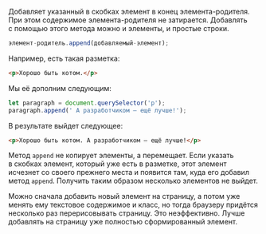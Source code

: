 Добавляет указанный в скобках элемент в конец элемента-родителя. При этом содержимое элемента-родителя не затирается. Добавлять с помощью этого метода можно и элементы, и простые строки.

```js
элемент-родитель.append(добавляемый-элемент);
```

Например, есть такая разметка:
```html
<p>Хорошо быть котом.</p>
```

Мы её дополним следующим:
```js
let paragraph = document.querySelector('p');
paragraph.append(' А разработчиком — ещё лучше!');
```

В результате выйдет следующее:
```html
<p>Хорошо быть котом. А разработчиком – ещё лучше!</p>
```

Метод `append` не копирует элементы, а перемещает. Если указать в скобках элемент, который уже есть в разметке, этот элемент исчезнет со своего прежнего места и появится там, куда его добавил метод `append`. Получить таким образом несколько элементов не выйдет.

Можно сначала добавить новый элемент на страницу, а потом уже менять ему текстовое содержимое и класс, но тогда браузеру придётся несколько раз перерисовывать страницу. Это неэффективно. Лучше добавлять на страницу уже полностью сформированный элемент.
